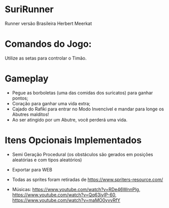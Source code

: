 # SuriRunner
Runner versão Brasileira Herbert Meerkat

# Comandos do Jogo:
  Utilize as setas para controlar o Timão.

# Gameplay

* Pegue as borboletas (uma das comidas dos suricatos) para ganhar pontos;
* Coração para ganhar uma vida extra;
* Cajado do Rafiki para entrar no Modo Invencível e mandar para longe os Abutres malditos!
* Ao ser atingido por um Abutre, você perderá uma vida.


# Itens Opcionais Implementados

* Semi Geração Procedural (os obstáculos são gerados em posições aleatórias e com tipos aleatórios)
* Exportar para WEB


* Todas as sprites foram retiradas de https://www.spriters-resource.com/

* Músicas: https://www.youtube.com/watch?v=RDe46WnnPlg, https://www.youtube.com/watch?v=Qq63iyIP-60, https://www.youtube.com/watch?v=maMO0yvvRfY
